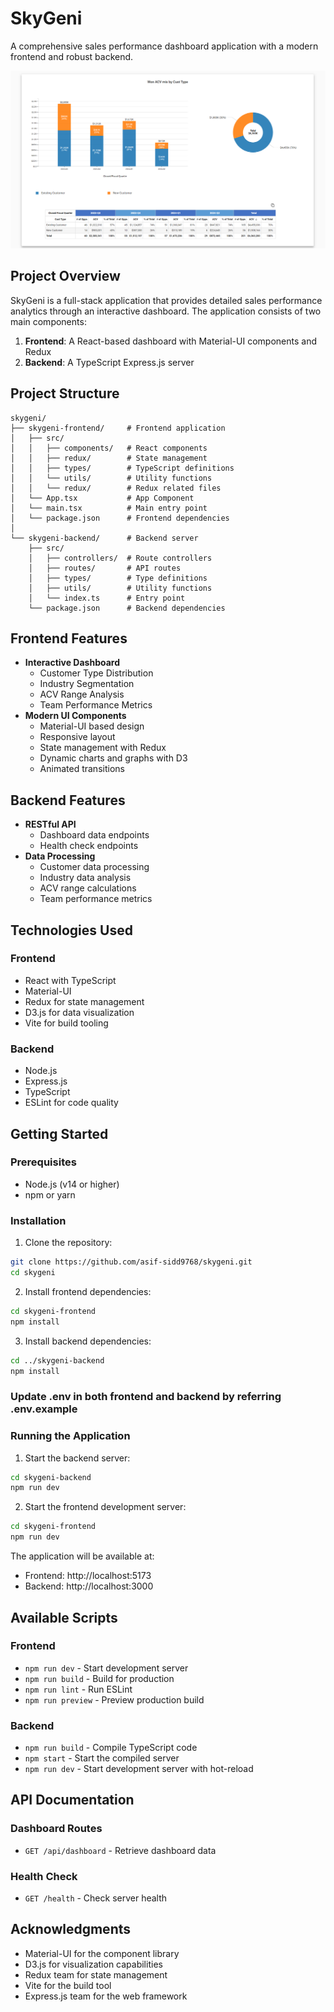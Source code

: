 # SkyGeni

A comprehensive sales performance dashboard application with a modern frontend and robust backend.

![SkyGeni Dashboard](./assets/Screenshot.png)


## Project Overview

SkyGeni is a full-stack application that provides detailed sales performance analytics through an interactive dashboard. The application consists of two main components:

1. **Frontend**: A React-based dashboard with Material-UI components and Redux
2. **Backend**: A TypeScript Express.js server

## Project Structure

```
skygeni/
├── skygeni-frontend/     # Frontend application
│   ├── src/
│   │   ├── components/   # React components
│   │   ├── redux/        # State management
│   │   ├── types/        # TypeScript definitions
│   │   └── utils/        # Utility functions
│   │   └── redux/        # Redux related files
│   └── App.tsx           # App Component
│   └── main.tsx          # Main entry point
│   └── package.json      # Frontend dependencies
│
└── skygeni-backend/      # Backend server
    ├── src/
    │   ├── controllers/  # Route controllers
    │   ├── routes/       # API routes
    │   ├── types/        # Type definitions
    │   ├── utils/        # Utility functions
    │   └── index.ts      # Entry point
    └── package.json      # Backend dependencies
```

## Frontend Features

- **Interactive Dashboard**
  - Customer Type Distribution
  - Industry Segmentation
  - ACV Range Analysis
  - Team Performance Metrics
- **Modern UI Components**
  - Material-UI based design
  - Responsive layout
  - State management with Redux
  - Dynamic charts and graphs with D3
  - Animated transitions

## Backend Features

- **RESTful API**
  - Dashboard data endpoints
  - Health check endpoints
- **Data Processing**
  - Customer data processing
  - Industry data analysis
  - ACV range calculations
  - Team performance metrics

## Technologies Used

### Frontend
- React with TypeScript
- Material-UI
- Redux for state management
- D3.js for data visualization
- Vite for build tooling

### Backend
- Node.js
- Express.js
- TypeScript
- ESLint for code quality

## Getting Started

### Prerequisites
- Node.js (v14 or higher)
- npm or yarn

### Installation

1. Clone the repository:
```bash
git clone https://github.com/asif-sidd9768/skygeni.git
cd skygeni
```

2. Install frontend dependencies:
```bash
cd skygeni-frontend
npm install
```

3. Install backend dependencies:
```bash
cd ../skygeni-backend
npm install
```

### Update .env in both frontend and backend by referring .env.example

### Running the Application

1. Start the backend server:
```bash
cd skygeni-backend
npm run dev
```

2. Start the frontend development server:
```bash
cd skygeni-frontend
npm run dev
```

The application will be available at:
- Frontend: http://localhost:5173
- Backend: http://localhost:3000

## Available Scripts

### Frontend
- `npm run dev` - Start development server
- `npm run build` - Build for production
- `npm run lint` - Run ESLint
- `npm run preview` - Preview production build

### Backend
- `npm run build` - Compile TypeScript code
- `npm start` - Start the compiled server
- `npm run dev` - Start development server with hot-reload

## API Documentation

### Dashboard Routes
- `GET /api/dashboard` - Retrieve dashboard data

### Health Check
- `GET /health` - Check server health

## Acknowledgments

- Material-UI for the component library
- D3.js for visualization capabilities
- Redux team for state management
- Vite for the build tool
- Express.js team for the web framework 